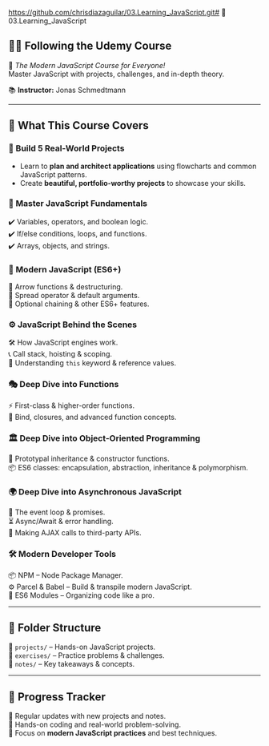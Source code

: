 https://github.com/chrisdiazaguilar/03.Learning_JavaScript.git# 🚀 03.Learning_JavaScript

## 👨‍💻 Following the Udemy Course

🎯 _The Modern JavaScript Course for Everyone!_  
Master JavaScript with projects, challenges, and in-depth theory.

📚 **Instructor:** Jonas Schmedtmann

---

## 📖 What This Course Covers

### 🎨 Build 5 Real-World Projects

- Learn to **plan and architect applications** using flowcharts and common JavaScript patterns.
- Create **beautiful, portfolio-worthy projects** to showcase your skills.

### 🧠 Master JavaScript Fundamentals

✔️ Variables, operators, and boolean logic.  
✔️ If/else conditions, loops, and functions.  
✔️ Arrays, objects, and strings.

### 🌟 Modern JavaScript (ES6+)

🚀 Arrow functions & destructuring.  
📌 Spread operator & default arguments.  
🔗 Optional chaining & other ES6+ features.

### ⚙️ JavaScript Behind the Scenes

🛠️ How JavaScript engines work.  
📞 Call stack, hoisting & scoping.  
🔑 Understanding `this` keyword & reference values.

### 🎭 Deep Dive into Functions

⚡ First-class & higher-order functions.  
🔗 Bind, closures, and advanced function concepts.

### 🏛️ Deep Dive into Object-Oriented Programming

🧱 Prototypal inheritance & constructor functions.  
📦 ES6 classes: encapsulation, abstraction, inheritance & polymorphism.

### 🌍 Deep Dive into Asynchronous JavaScript

🔄 The event loop & promises.  
⏳ Async/Await & error handling.  
📡 Making AJAX calls to third-party APIs.

### 🛠️ Modern Developer Tools

📦 NPM – Node Package Manager.  
⚙️ Parcel & Babel – Build & transpile modern JavaScript.  
📑 ES6 Modules – Organizing code like a pro.

---

## 📂 Folder Structure

📁 `projects/` – Hands-on JavaScript projects.  
📁 `exercises/` – Practice problems & challenges.  
📁 `notes/` – Key takeaways & concepts.

---

## 📅 Progress Tracker

🔹 Regular updates with new projects and notes.  
🔹 Hands-on coding and real-world problem-solving.  
🔹 Focus on **modern JavaScript practices** and best techniques.
